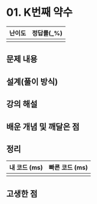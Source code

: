 # 01. K번째 약수

| 난이도 | 정답률(\_%) |
| :----: | :---------: |
|        |             |

## 문제 내용

## 설계(풀이 방식)

## 강의 해설

## 배운 개념 및 깨달은 점

## 정리

| 내 코드 (ms) | 빠른 코드 (ms) |
| :----------: | :------------: |
|              |                |

## 고생한 점
